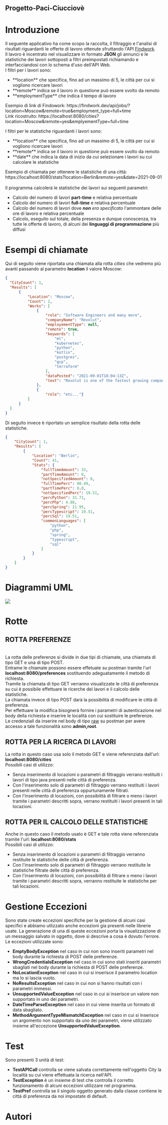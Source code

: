 ## Progetto-Paci-Ciucciovè
# Introduzione
Il seguente applicativo ha come scopo la raccolta, il filtraggio e l'analisi di risultati riguardanti le offerte di lavoro ottenute sfruttando l'API [Findwork](https://findwork.dev).
<br>
Il lavoro è incentrato nel visualizzare in formato **JSON** gli annunci e le statistiche dei lavori sottoposti a filtri preimpostati richiamando e interfacciandosi con lo schema d'uso dell'API Web.<br>
I filtri per i lavori sono:
<ul>
  <li>**location** che specifica, fino ad un massimo di 5, le città per cui si vogliono ricercare lavori</li>
  <li>**remote** indica se il lavoro in questione può essere svolto da remoto</li>
  <li>**employmentType** che indica il tempo di lavoro</li>
</ul>
Esempio di link di Findowork: https://findwork.dev/api/jobs/?location=Moscow&remote=true&employment_type=full+time<br>
Link ricostruito: https://localhost:8080/cities?location=Moscow&remote=yes&emplyementType=full+time<br>

I filtri per le statistiche riguardanti i lavori sono:
<ul>
  <li>**location** che specifica, fino ad un massimo di 5, le città per cui si vogliono ricercare lavori</li>
  <li>**remote** indica se il lavoro in questione può essere svolto da remoto</li>
  <li>**date** che indica la data di inizio da cui selezionare i lavori su cui calcolare le statistiche</li>
</ul>
Esempio di chiamata per ottenere le statistiche di una città:<br>
https://localhost:8080/stats?location=Berlin&remote=yes&date=2021-09-01<br>
<br>
Il programma calcolerà le statistiche dei lavori sui seguenti parametri:
<ul>
    <li>Calcolo del numero di lavori <b>part-time</b> e relativa percentuale</li>
    <li>Calcolo del numero di lavori <b>full-time</b> e relativa percentuale</li>
    <li>Calcolo del numero di lavori dove <i><b>non</b> era specificato</i> l'ammontare delle ore di lavoro e relativa percentuale</li>
    <li>Calcolo, eseguito sul totale, della presenza e dunque conoscenza, tra tutte le offerte di lavoro, di alcuni dei <b>linguaggi di programmazione</b> più diffusi</li>
</ul>

# Esempi di chiamate
Qui di seguito viene riportata una chiamata alla rotta <i>cities</i> che vedremo più avanti passando al parametro **location** il valore Moscow:
```json
{
  "CityCount": 1,
  "Results": [
      {
          "Location": "Moscow",
          "Count": 2,
          "Works": [
              {
                  "role": "Software Engineers and many more",
                  "companyName": "Revolut",
                  "employementType": null,
                  "remote": true,
                  "keywords": [
                      "ml",
                      "kubernetes",
                      "python",
                      "kotlin",
                      "postgres",
                      "gcp",
                      "terraform"
                  ],
                  "dataPosted": "2021-09-01T18:04:13Z",
                  "text": "Revolut is one of the fastest growing companies in Europe. We’re hiring throughout the company for many roles. I work on Data Platform, helping people bring ML models to production. We use Terraform, Kubernetes, GCP, Vault, Python, Java, Kotlin, Postgres and many more. There are a lot of interesting challenges and projects. We&#x27;re looking for experienced engineers that will work within a distributed company.<br>We are valued at 33B and on the track to IPO soon.<br>Careers: <a href=\"https:&#x2F;&#x2F;jobs.lever.co&#x2F;revolut?lever-via=8QDkIWda8L\" rel=\"nofollow\">https:&#x2F;&#x2F;jobs.lever.co&#x2F;revolut?lever-via=8QDkIWda8L</a>"
              },
              {
                  "role": "etc..."}
          ]
      }
  ]
}
```
Di seguito invece è riportato un semplice risultato della rotta delle statistiche.
```json
{
    "CityCount": 1,
    "Results": [
        {
            "Location": "Berlin",
            "Count": 41,
            "Stats": {
                "fullTimeAmount": 33,
                "partTimeAmount": 0,
                "notSpecifiedAmount": 8,
                "fullTimePerc": 80.49,
                "partTimePerc": 0.0,
                "notSpecifiedPerc": 19.51,
                "percPython": 31.71,
                "percPhp": 4.88,
                "percSpring": 21.95,
                "percTypescript": 19.51,
                "percSql": 19.51,
                "commonLanguages": [
                    "python",
                    "php",
                    "spring",
                    "typescript",
                    "sql"
                ]
            }
        }
    ]
}
```

# Diagrammi UML
<img src="https://github.com/PaciMatteo94/Progetto-Paci-Ciucciove/blob/main/NewModel%20Sequence%20Diagram.jpg"></img>
<br>

# Rotte
<h2>ROTTA PREFERENZE</h2><br>
La rotta delle preferenze si divide in due tipi di chiamate, una chiamata di tipo GET e una di tipo POST.<br>
Entrame le chiamate possono essere effetuate su postman tramite l'url <b>localhost:8080/preferences</b> sostituendo adeguatamente il metodo di richiesta.<br>
Tramite la chiamata di tipo GET verranno visualizzate le città di preferenza su cui è possibile effettuare le ricerche dei lavori e il calcolo delle statistiche.<br>
La chiamata invece di tipo POST darà la possibilità di modificare le città di preferenza.<br>
Per effettuare la modifica bisognerà fornire i parametri di autenticazione nel body della richiesta e inserire le località con cui sostituire le preferenze.<br>
Le credenziali da inserire nel body di tipo <u>raw</u> su postman per avere accesso a tale funzionalità sono <b>admin,root</b>.<br>
<p>
<h2>ROTTA PER LA RICERCA DI LAVORI</h2>

La rotta in questo caso usa solo il metodo GET e viene referenziata dall'url: <b>localhost:8080/cities</b><br>
Possibili casi di utilizzo:
- Senza inserimento di locazioni o parametri di filtraggio verrano restituiti i lavori di tipo java presenti nelle città di preferenza.
- Con l'inserimento solo di parametri di filtraggio verrano restituiti i lavori presenti nelle città di preferenza oppurtunamente filtrati.
- Con l'inserimento di locazioni, con possibilità di filtrare o meno i lavori tramite i parametri descritti sopra, verrano restituiti i lavori presenti in tali locazioni.

<h2>ROTTA PER IL CALCOLO DELLE STATISTICHE</h2>

Anche in questo caso il metodo usato è GET e tale rotta viene referenziata tramite l'url: <b>localhost:8080/stats</b><br>
Possibili casi di utilizzo:<br>
- Senza inserimento di locazioni o parametri di filtraggio verranno restituite le statistiche delle città di preferenza.
- Con l'inserimento solo di parametri di filtraggio verrano restituite le statistiche filtrate delle città di preferenza.
- Con l'inserimento di locazioni, con possibilità di filtrare o meno i lavori tramite i parametri descritti sopra, verranno restituite le statistiche per tali locazioni.
# Gestione Eccezioni
Sono state create eccezioni specifiche per la gestione di alcuni casi specifici e abbiamo utlizzato anche eccezioni gia presenti nelle librerie usate.
La generazione di una di queste eccezioni porta la visualizzazione di un messaggio salvato in oggetto, dove si descrive a cosa è dovuto l'errore.
Le eccezioni utilizzate sono:
- <b>EmptyBodyException</b> nel caso in cui non sono inseriti parametri nel body durante la richiesta di POST delle preferenze.
- <b>WrongCredentialsException</b> nel caso in cui sono stati inseriti parametri sbagliati nel body durante la richiesta di POST delle preferenze.
- <b>NoLocationException</b> nel caso in cui si inserisce il parametro location ma lo si lascia vuoto.
- <b>NoResultsException</b> nel caso in cui non si hanno risultati con i parametri immessi.
- <b>UnsupportedValueException</b> nel caso in cui si inserisce un valore non supportato in uno dei parametri.
- <b>DateTimeParseException</b> nel caso in cui viene inserita un formato di data sbagliato.
- <b>MethodArgumentTypeMismatchException</b> nel caso in cui si inserisce un argomento non supportato da uno dei parametri, viene utilizzato insieme all'eccezione <b>UnsupportedValueException</b>.
# Test
Sono presenti 3 unità di test:
- <b>TestAPICall</b> controlla se viene salvata correttamente nell'oggetto City la località su cui viene effettuata la ricerca nell'API.
- <b>TestException</b> è un insieme di test che controlla il corretto funzionamento di alcuni eccezioni utilizzare nel programma.
- <b>TestPref</b> controlla se il singolo oggetto generato dalla classe contiene le città di preferenza da noi impostate di default.

# Autori
